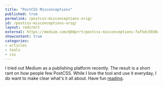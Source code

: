 ```yaml
---
title: "PostCSS Misconceptions"
published: true
permalink: /postcss-misconceptions-orig/
id: /postcss-misconceptions-orig/
layout: redirect
external: https://medium.com/@ddprrt/postcss-misconceptions-faf5dc5038df
showcontent: true
categories:
- articles
- tools
- css
---
```


I tried out Medium as a publishing platform recently. The result is a short rant on how people few PostCSS. While I love the tool and use it everyday, I do want to make clear what's it all about. Have fun <a href="https://medium.com/@ddprrt/postcss-misconceptions-faf5dc5038df">reading</a>.
